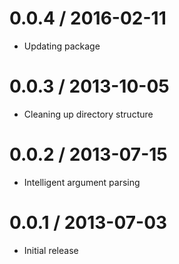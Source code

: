 0.0.4 / 2016-02-11
==================

  * Updating package

0.0.3 / 2013-10-05
==================

  * Cleaning up directory structure

0.0.2 / 2013-07-15
==================

  * Intelligent argument parsing

0.0.1 / 2013-07-03
==================

  * Initial release

